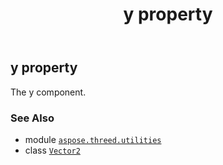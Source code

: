 ﻿---
title: y property
second_title: Aspose.3D for Python via .NET API References
description: 
type: docs
weight: 120
url: /aspose.threed.utilities/vector2/y/
is_root: false
---

## y property


The y component.

### See Also
* module [`aspose.threed.utilities`](../../)
* class [`Vector2`](/3d/python-net/aspose.threed.utilities/vector2)
